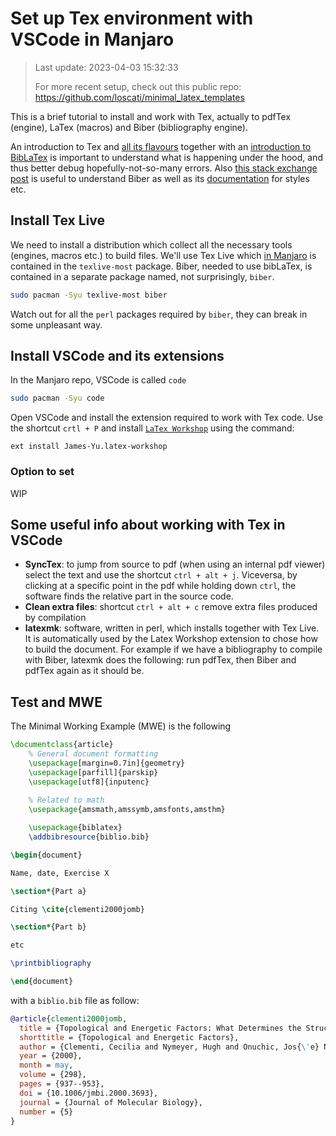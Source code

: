 # Set up Tex environment with VSCode in Manjaro
> Last update: 2023-04-03 15:32:33
> 
> For more recent setup, check out this public repo: https://github.com/loscati/minimal_latex_templates

This is a brief tutorial to install and work with Tex, actually to pdfTex (engine), LaTex (macros) and Biber (bibliography engine).

An introduction to Tex and [all its flavours](https://www.overleaf.com/learn/latex/Articles/What's_in_a_Name:_A_Guide_to_the_Many_Flavours_of_TeX) together with an [introduction to BibLaTex](https://www.overleaf.com/learn/latex/Bibliography_management_in_LaTeX) is important to understand what is happening under the hood, and thus better debug hopefully-not-so-many errors. Also [this stack exchange post](https://tex.stackexchange.com/questions/13509/biblatex-in-a-nutshell-for-beginners/13513) is useful to understand Biber as well as its [documentation](https://ctan.mirror.garr.it/mirrors/ctan/macros/latex/contrib/biblatex/doc/biblatex.pdf) for styles etc.

## Install Tex Live

We need to install a distribution which collect all the necessary tools (engines, macros etc.) to build files.
We'll use Tex Live which [in Manjaro](https://wiki.archlinux.org/index.php/TeX_Live#Installation) is contained in the `texlive-most` package. Biber, needed to use bibLaTex, is contained in a separate package named, not surprisingly, `biber`.

```bash
sudo pacman -Syu texlive-most biber
```

Watch out for all the `perl` packages required by `biber`, they can break in some unpleasant way.


## Install VSCode and its extensions

In the Manjaro repo, VSCode is called `code`

```bash
sudo pacman -Syu code
```

Open VSCode and install the extension required to work with Tex code. Use the shortcut `crtl + P` and install [`LaTex Workshop`](https://marketplace.visualstudio.com/items?itemName=James-Yu.latex-workshop) using the command:
```
ext install James-Yu.latex-workshop
```

### Option to set
WIP

## Some useful info about working with Tex in VSCode
+ **SyncTex**: to jump from source to pdf (when using an internal pdf viewer) select the text and use the shortcut `ctrl + alt + j`. Viceversa, by clicking at a specific point in the pdf while holding down `ctrl`, the software finds the relative part in the source code.
+ **Clean extra files**: shortcut `ctrl + alt + c` remove extra files produced by compilation
+ **latexmk**: software, written in perl, which installs together with Tex Live. It is automatically used by the Latex Workshop extension to chose how to build the document. For example if we have a bibliography to compile with Biber, latexmk does the following: run pdfTex, then Biber and pdfTex again as it should be.  

## Test and MWE
The Minimal Working Example (MWE) is the following

```tex
\documentclass{article}
    % General document formatting
    \usepackage[margin=0.7in]{geometry}
    \usepackage[parfill]{parskip}
    \usepackage[utf8]{inputenc}
    
    % Related to math
    \usepackage{amsmath,amssymb,amsfonts,amsthm} 

    \usepackage{biblatex}
    \addbibresource{biblio.bib}

\begin{document}

Name, date, Exercise X

\section*{Part a}

Citing \cite{clementi2000jomb}

\section*{Part b}

etc

\printbibliography

\end{document}
```

with a `biblio.bib` file as follow:

```bibtex
@article{clementi2000jomb,
  title = {Topological and Energetic Factors: What Determines the Structural Details of the Transition State Ensemble and ``En-Route'' Intermediates for Protein Folding? An Investigation for Small Globular Proteins},
  shorttitle = {Topological and Energetic Factors},
  author = {Clementi, Cecilia and Nymeyer, Hugh and Onuchic, Jos{\'e} Nelson},
  year = {2000},
  month = may,
  volume = {298},
  pages = {937--953},
  doi = {10.1006/jmbi.2000.3693},
  journal = {Journal of Molecular Biology},
  number = {5}
}
```

